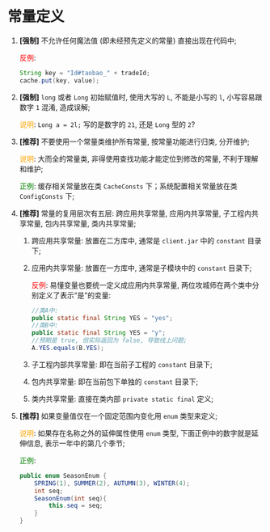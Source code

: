 # 常量定义

1. **[强制]** 不允许任何魔法值 (即未经预先定义的常量) 直接出现在代码中;

    <span style="color:red">反例</span>:

    ```java
    String key = "Id#taobao_" + tradeId;
    cache.put(key, value);
    ```

2. **[强制]** `long` 或者 `Long` 初始赋值时, 使用大写的 `L`, 不能是小写的 `l`, 小写容易跟数字 `1` 混淆, 造成误解;

    <span style="color:orange">说明</span>: `Long a = 2l;` 写的是数字的 `21`, 还是 `Long` 型的 `2`?

3. **[推荐]** 不要使用一个常量类维护所有常量, 按常量功能进行归类, 分开维护;

    <span style="color:orange">说明</span>: 大而全的常量类, 非得使用查找功能才能定位到修改的常量, 不利于理解和维护;

    <span style="color:green">正例</span>: 缓存相关常量放在类 `CacheConsts` 下；系统配置相关常量放在类 `ConfigConsts` 下;

4. **[推荐]** 常量的复用层次有五层: 跨应用共享常量, 应用内共享常量, 子工程内共享常量, 包内共享常量, 类内共享常量;

    1. 跨应用共享常量: 放置在二方库中, 通常是 `client.jar` 中的 `constant` 目录下;

    2. 应用内共享常量: 放置在一方库中, 通常是子模块中的 `constant` 目录下;

        <span style="color:red">反例</span>: 易懂变量也要统一定义成应用内共享常量, 两位攻城师在两个类中分别定义了表示“是”的变量:

        ```java
        //类A中:
        public static final String YES = "yes";
        //类B中:
        public static final String YES = "y";
        //预期是 true, 但实际返回为 false, 导致线上问题;
        A.YES.equals(B.YES);
        ```

    3. 子工程内部共享常量: 即在当前子工程的 `constant` 目录下;

    4. 包内共享常量: 即在当前包下单独的 `constant` 目录下;

    5. 类内共享常量: 直接在类内部 `private static final` 定义;

5. **[推荐]** 如果变量值仅在一个固定范围内变化用 `enum` 类型来定义;

    <span style="color:orange">说明</span>: 如果存在名称之外的延伸属性使用 `enum` 类型, 下面正例中的数字就是延伸信息, 表示一年中的第几个季节;

    <span style="color:green">正例</span>:

    ```java
    public enum SeasonEnum {
        SPRING(1), SUMMER(2), AUTUMN(3), WINTER(4);
        int seq;
        SeasonEnum(int seq){
            this.seq = seq;
        }
    }
    ```